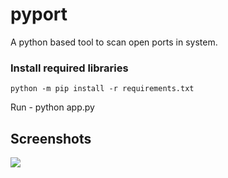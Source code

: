 # pyport
A python based tool to scan open ports in system. 

### Install required libraries 
``` python -m pip install -r requirements.txt ```

Run - python app.py

## Screenshots
![](https://github.com/yatinkalra/pyport/blob/master/Images/SS.png)

